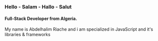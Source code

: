 ### Hello - Salam - Hallo - Salut

#### Full-Stack Developer from Algeria.
My name is Abdelhalim Riache and i am specialized in JavaScript and it's libraries & frameworks
